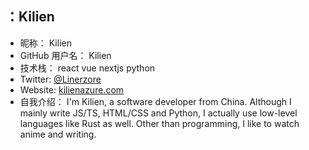 ## ：Kilien

- 昵称： Kilien
- GitHub 用户名： Kilien
- 技术栈： react vue nextjs python
- Twitter: [@Linerzore](https://x.com/Linerzore)
- Website: [kilienazure.com](https://kilienazure.com)
- 自我介绍： I'm Kilien, a software developer from China. Although I mainly write JS/TS, HTML/CSS and Python, I actually use low-level languages like Rust as well. Other than programming, I like to watch anime and writing.
